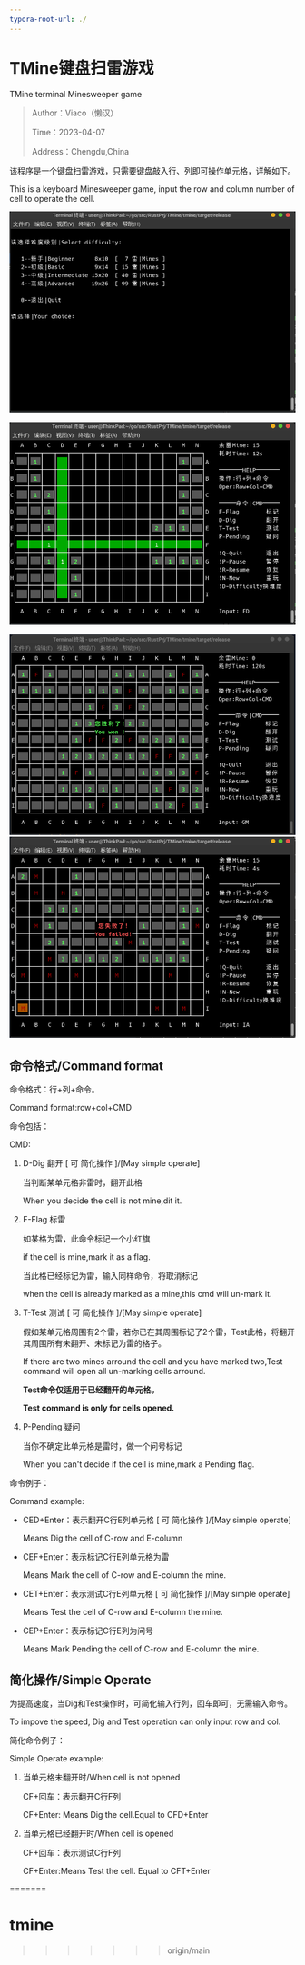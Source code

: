 ```yaml
---
typora-root-url: ./ 
---
```




# TMine键盘扫雷游戏
TMine terminal Minesweeper game 

> Author：Viaco（懒汉）
>
> Time：2023-04-07
>
> Address：Chengdu,China



该程序是一个键盘扫雷游戏，只需要键盘敲入行、列即可操作单元格，详解如下。

This is a keyboard Minesweeper game, input the row and column number of cell to operate the cell.

![difficulty](/difficulty.png)

![playing](/playing.png)

![success](/success.png)![failed](/failed.png)

## 命令格式/Command format

命令格式：行+列+命令。

Command format:row+col+CMD

命令包括：

CMD:

1. D-Dig  翻开  [ 可 简化操作 ]/[May simple operate]

    当判断某单元格非雷时，翻开此格

    When you decide the cell is not mine,dit it.

2. F-Flag 标雷

    如某格为雷，此命令标记一个小红旗

    if the cell is mine,mark it as a flag.

    当此格已经标记为雷，输入同样命令，将取消标记

    when the cell is already marked as a mine,this cmd will un-mark it. 

3. T-Test 测试  [ 可 简化操作 ]/[May simple operate]

    假如某单元格周围有2个雷，若你已在其周围标记了2个雷，Test此格，将翻开其周围所有未翻开、未标记为雷的格子。

    If there are two mines arround the cell and you have marked two,Test command will open all un-marking cells arround.

    **Test命令仅适用于已经翻开的单元格。**

    **Test command is only for cells opened.**

4. P-Pending 疑问

    当你不确定此单元格是雷时，做一个问号标记

    When you can't decide if the cell is mine,mark a Pending flag.

命令例子：

Command example:

- CED+Enter：表示翻开C行E列单元格  [ 可 简化操作 ]/[May simple operate]

    Means Dig the cell of C-row and E-column

- CEF+Enter：表示标记C行E列单元格为雷 

    Means Mark the cell of C-row and E-column the mine.

- CET+Enter：表示测试C行E列单元格  [ 可 简化操作 ]/[May simple operate]

    Means Test the cell of C-row and E-column the mine.

- CEP+Enter：表示标记C行E列为问号

    Means Mark Pending the cell of C-row and E-column the mine.

## 简化操作/Simple Operate

为提高速度，当Dig和Test操作时，可简化输入行列，回车即可，无需输入命令。

To impove the speed, Dig and Test operation can only input row and col.

简化命令例子：

Simple Operate example:

1. 当单元格未翻开时/When cell is not opened

    CF+回车：表示翻开C行F列
    
    CF+Enter: Means Dig the cell.Equal to CFD+Enter

2. 当单元格已经翻开时/When cell is opened

    CF+回车：表示测试C行F列

    CF+Enter:Means Test the cell. Equal to CFT+Enter
    

=======
# tmine
>>>>>>> origin/main
